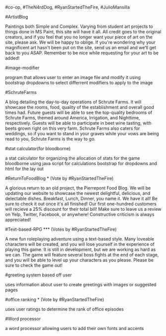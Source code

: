 #co-op, #TheN4rdDog, #RyanStartedTheFire, #JulioMansilla

#ArtistBlog

Paintings both Simple and Complex. Varying from student art projects to things done in MS Paint, this site will have it all. All credit goes to the original creators, and if you feel that you no longer want your piece of art on the site, please ask. We will be happy to oblige. If you're wondering why your magnificent art hasn't been put on the site, send us an email and we'll get back to you ASAP. Remember to be nice while requesting for your art to be added!

#image-modifier

program that allows user to enter an image file and modify it using bootstrap dropdowns to select differrent modifiers to apply to the image

#SchruteFarms

A blog detailing the day-to-day operations of Schrute Farms. It will showcase the rooms, food, quality of the establishment and overall good times had. Future guests will be able to see the top-quality bedrooms of Schrute Farms, themed around America, Irrigation, and Nighttime, respectively. Guests will be able to participate in beet wine tasting, with beets grown right on this very farm. Schrute Farms also caters for weddings, so if you want to stand in your graves while your vows are being read to you, Schrute Farms is the way to go.

#stat calculator(for bloodborne)

a stat calculator for organizing the allocation of stats for the game bloodborne using java script for calculations bootstrap for dropdowns and html for the lay out

#ReturnToFoodBlog * (Vote by #RyanStartedTheFire)

A glorious return to an old project, the Pierrepont Food Blog. We will be updating our website to showcase the newest delightful, delicious, and delectable dishes. Breakfast, Lunch, Dinner, you name it. We have it all! Be sure to check it out once it's all finished! Our first one-hundred customers will recieve a 25% discount for their total bill! Make sure to leave us a review on Yelp, Twitter, Facebook, or anywhere! Constructive criticism is always appreciated!

#Text-based-RPG *** (Votes by #RyanStartedTheFire)

A new fun roleplaying adventure using a text-based style. Many loveable characters will be created, and you will lose yourself in the experience of playing this game. It is still in development, but we are working as hard as we can. The game will feature several boss fights at the end of each stage, and you will be able to level up your characters as you please. Please be sure to check the game out!

#greeting system based off user

uses information about user to create greetings with images or suggested pages

#office ranking * (Vote by #RyanStartedTheFire)

uses user ratings to determine the rank of office episodes

#Word processor 

a word processor allowing users to add their own fonts and accents

